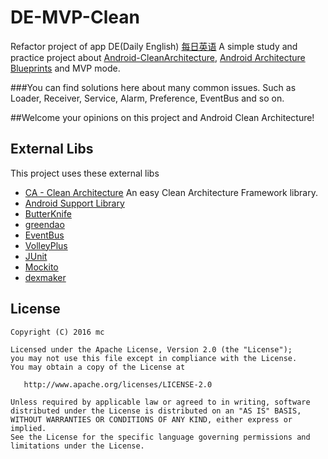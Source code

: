 # DE-MVP-Clean
Refactor project of app DE(Daily English) [每日英语](http://android.myapp.com/myapp/detail.htm?apkName=com.xixicm.de)
A simple study and practice project about [Android-CleanArchitecture](https://github.com/android10/Android-CleanArchitecture), [Android Architecture Blueprints](https://github.com/googlesamples/android-architecture) and MVP mode.

###You can find solutions here about many common issues. Such as Loader, Receiver, Service, Alarm, Preference, EventBus and so on.

##Welcome your opinions on this project and Android Clean Architecture!

External Libs
------------

This project uses these external libs

* [CA - Clean Architecture](https://github.com/enuoCM/CA) An easy Clean Architecture Framework library.
* [Android Support Library](https://developer.android.com/topic/libraries/support-library/index.html)
* [ButterKnife](http://jakewharton.github.io/butterknife/)
* [greendao](https://github.com/greenrobot/greenDAO)
* [EventBus](https://github.com/greenrobot/EventBus)
* [VolleyPlus](https://github.com/DWorkS/VolleyPlus)
* [JUnit](https://github.com/junit-team/junit4)
* [Mockito](http://site.mockito.org/)
* [dexmaker](https://github.com/crittercism/dexmaker)

License
--------

    Copyright (C) 2016 mc

    Licensed under the Apache License, Version 2.0 (the "License");
    you may not use this file except in compliance with the License.
    You may obtain a copy of the License at

       http://www.apache.org/licenses/LICENSE-2.0

    Unless required by applicable law or agreed to in writing, software
    distributed under the License is distributed on an "AS IS" BASIS,
    WITHOUT WARRANTIES OR CONDITIONS OF ANY KIND, either express or implied.
    See the License for the specific language governing permissions and
    limitations under the License.

